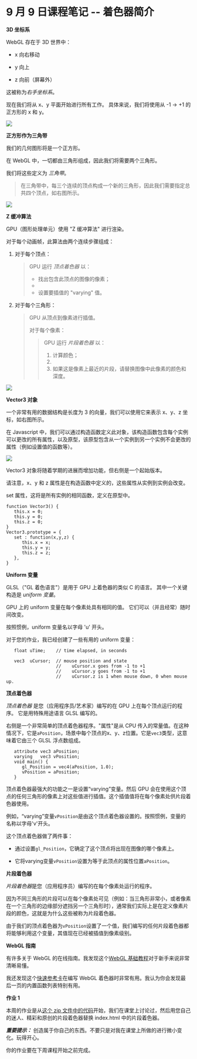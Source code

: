 # 9 月 9 日课程笔记 -- 着色器简介

**3D 坐标系**

WebGL 存在于 3D 世界中：

+   x 向右移动

+   y 向上

+   z 向前（屏幕外）

这被称为*右手坐标系*。

现在我们将从 x、y 平面开始进行所有工作。 具体来说，我们将使用从 -1 → +1 的正方形的 x 和 y。

![](../Images/cb3ca0f30b4aa1e72175d16318b333e7.jpg)

**正方形作为三角带**

我们的几何图形将是一个正方形。

在 WebGL 中，一切都由三角形组成，因此我们将需要两个三角形。

我们将这些定义为 *三角带*。

> 在三角带中，每三个连续的顶点构成一个新的三角形，因此我们需要指定总共四个顶点，如右图所示。

![](../Images/a59986d9ce1ace17e14057fe8da01e42.jpg)

**Z 缓冲算法**

GPU（图形处理单元）使用 "Z 缓冲算法" 进行渲染。

对于每个动画帧，此算法由两个连续步骤组成：

1.  对于每个顶点：

    > GPU 运行 *顶点着色器* 以：
    > 
    > +   找出包含此顶点的图像的像素；
    > +   
    > +   设置要插值的 "varying" 值。

1.  对于每个三角形：

    > GPU 从顶点到像素进行插值。
    > 
    > 对于每个像素：
    > 
    > > GPU 运行 *片段着色器* 以：
    > > 
    > > 1.  计算颜色；
    > > 1.  
    > > 1.  如果这是像素上最近的片段，请替换图像中此像素的颜色和深度。

![](../Images/852b36a744c9d9a18d793344c9a8ace8.jpg)

**Vector3 对象**

一个非常有用的数据结构是长度为 3 的向量，我们可以使用它来表示 x、y、z 坐标，如右图所示。

在 Javascript 中，我们可以通过构造函数定义此对象，该构造函数包含每个实例可以更改的所有属性，以及原型，该原型包含从一个实例到另一个实例不会更改的属性（例如设置值的函数等）。

![](../Images/07cbbf0168a13a7271c4c5b743cc5fb2.jpg)

Vector3 对象将随着学期的进展而增加功能，但右侧是一个起始版本。

请注意，x、y 和 z 属性是在构造函数中定义的，这些属性从实例到实例会改变。

set 属性，这将是所有实例的相同函数，定义在原型中。

```
function Vector3() {
   this.x = 0;
   this.y = 0;
   this.z = 0;
}
Vector3.prototype = {
   set : function(x,y,z) {
      this.x = x;
      this.y = y;
      this.z = z;
   },
}

```

**Uniform 变量**

GLSL（"GL 着色语言"）是用于 GPU 上着色器的类似 C 的语言。 其中一个关键构造是 *uniform 变量*。

GPU 上的 uniform 变量在每个像素处具有相同的值。 它们可以（并且经常）随时间改变。

按照惯例，uniform 变量名以字母 'u' 开头。

对于您的作业，我已经创建了一些有用的 uniform 变量：

```
   float uTime;    // time elapsed, in seconds

   vec3  uCursor;  // mouse position and state
                   //    uCursor.x goes from -1 to +1
                   //    uCursor.y goes from -1 to +1
                   //    uCursor.z is 1 when mouse down, 0 when mouse up.

```

**顶点着色器**

*顶点着色器* 是您（应用程序员/艺术家）编写的在 GPU 上在每个顶点运行的程序。 它是用特殊用途语言 GLSL 编写的。

右侧是一个非常简单的顶点着色器程序。"属性"是从 CPU 传入的常量值。在这种情况下，它是`aPosition`，场景中每个顶点的x、y、z位置。它是`vec3`类型，这意味着它由三个 GLSL 浮点数组成。

```
   attribute vec3 aPosition;
   varying   vec3 vPosition;
   void main() {
      gl_Position = vec4(aPosition, 1.0);
      vPosition = aPosition;
   }

```

顶点着色器最强大的功能之一是设置“varying”变量。然后 GPU 会在使用这个顶点的任何三角形的像素上对这些值进行插值。这个插值值将在每个像素处供片段着色器使用。

例如，“varying”变量`vPosition`是由这个顶点着色器设置的。按照惯例，变量的名称以字母'v'开头。

这个顶点着色器做了两件事：

+   通过设置`gl_Position`，它确定了这个顶点将出现在图像的哪个像素上。

+   它将varying变量`vPosition`设置为等于此顶点的属性位置`aPosition`。

**片段着色器**

*片段着色器*是您（应用程序员）编写的在每个像素处运行的程序。

因为不同三角形的片段可以在每个像素处可见（例如：当三角形非常小，或者像素在一个三角形的边缘部分遮挡另一个三角形时），通常我们实际上是在定义像素片段的颜色，这就是为什么这些被称为片段着色器。

由于我们的顶点着色器为`vPosition`设置了一个值，我们编写的任何片段着色器都将能够利用这个变量，其值现在已经被插值到像素级别。

**WebGL 指南**

有许多关于 WebGL 的在线指南。我发现这个[WebGL 基础教程](http://webglfundamentals.org)对于新手来说非常清晰易懂。

我还发现这个[快速参考卡](https://www.khronos.org/files/webgl/webgl-reference-card-1_0.pdf)在编写 WebGL 着色器时非常有用。我认为你会发现最后一页的内置函数列表特别有用。

**作业 1**

本周的作业是从[这个 zip 文件中的代码](code1.zip)开始，我们在课堂上讨论过，然后用您自己的迷人、精彩和原创的片段着色器替换 index.html 中的片段着色器。

***重要提示：*** 创造属于你自己的东西。不要只是对我在课堂上所做的进行微小变化。玩得开心。

你的作业要在下周课程开始之前完成。
